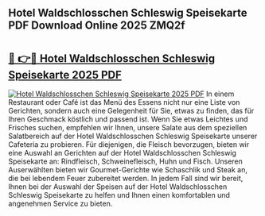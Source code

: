 ## Hotel Waldschlosschen Schleswig Speisekarte PDF Download Online 2025 ZMQ2f

# <h2><a href="http://gcdxwg.nevu.top/?p=Hotel+Waldschlosschen+Schleswig+Speisekarte">🔗 👉🔴 Hotel Waldschlosschen Schleswig Speisekarte 2025 PDF</a></h2>

[![Hotel Waldschlosschen Schleswig Speisekarte 2025 PDF](https://i.imgur.com/dBaPXMq.png)](http://gcdxwg.nevu.top/?p=Hotel+Waldschlosschen+Schleswig+Speisekarte)
In einem Restaurant oder Café ist das Menü des Essens nicht nur eine Liste von Gerichten, sondern auch eine Gelegenheit für Sie, etwas zu finden, das für Ihren Geschmack köstlich und passend ist. Wenn Sie etwas Leichtes und Frisches suchen, empfehlen wir Ihnen, unsere Salate aus dem speziellen Salatbereich auf der Hotel Waldschlosschen Schleswig Speisekarte unserer Cafeteria zu probieren. Für diejenigen, die Fleisch bevorzugen, bieten wir eine Auswahl an Gerichten auf der Hotel Waldschlosschen Schleswig Speisekarte an: Rindfleisch, Schweinefleisch, Huhn und Fisch. Unseren Auserwählten bieten wir Gourmet-Gerichte wie Schaschlik und Steak an, die bei lebendem Feuer zubereitet werden. In jedem Fall sind wir bereit, Ihnen bei der Auswahl der Speisen auf der Hotel Waldschlosschen Schleswig Speisekarte zu helfen und Ihnen einen komfortablen und angenehmen Service zu bieten.
